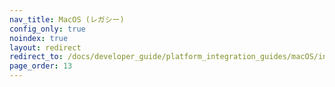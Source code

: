 ```yaml
---
nav_title: MacOS (レガシー)
config_only: true
noindex: true
layout: redirect
redirect_to: /docs/developer_guide/platform_integration_guides/macOS/initial_sdk_setup/
page_order: 13
---
```

